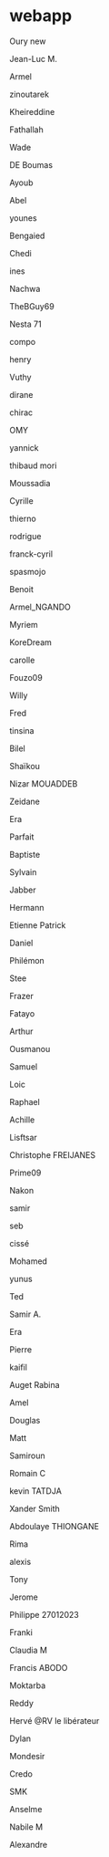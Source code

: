 # webapp
Oury new

Jean-Luc M.

Armel

zinoutarek

Kheireddine

Fathallah

Wade

DE Boumas

Ayoub

Abel

younes

Bengaied

Chedi

ines

Nachwa 

TheBGuy69

Nesta 71

compo

henry

Vuthy

dirane

chirac	

OMY

yannick

thibaud mori

Moussadia

Cyrille

thierno

rodrigue

franck-cyril

spasmojo

Benoit

Armel_NGANDO

Myriem

KoreDream

carolle

Fouzo09

Willy 

Fred

tinsina

Bilel

Shaïkou

Nizar MOUADDEB

Zeidane

Era

Parfait 

Baptiste

Sylvain

Jabber

Hermann

Etienne Patrick

Daniel

Philémon

Stee

Frazer 

Fatayo

Arthur

Ousmanou

Samuel

Loic

Raphael

Achille

Lisftsar

Christophe FREIJANES

Prime09

Nakon

samir

seb

cissé

Mohamed

yunus

Ted

Samir A.

Era

Pierre

kaifil

Auget Rabina

Amel

Douglas

Matt

Samiroun

Romain C

kevin TATDJA

Xander Smith

Abdoulaye THIONGANE

Rima

alexis

Tony

Jerome

Philippe 27012023

Franki

Claudia M

Francis ABODO

Moktarba

Reddy

Hervé @RV le libérateur

Dylan

Mondesir

Credo

SMK

Anselme

Nabile M

Alexandre
